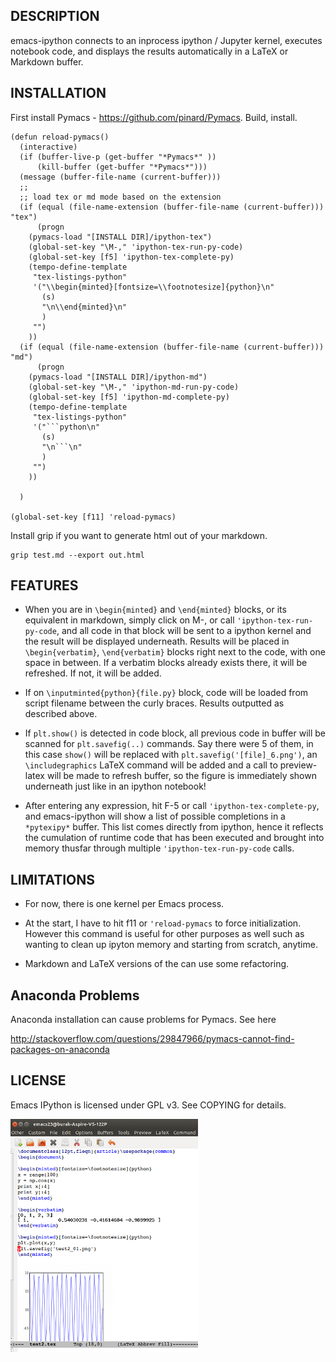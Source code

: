 ## DESCRIPTION

emacs-ipython connects to an inprocess ipython / Jupyter kernel,
executes notebook code, and displays the results automatically in a
LaTeX or Markdown buffer.

## INSTALLATION 

First install Pymacs - https://github.com/pinard/Pymacs. Build, install.

```
(defun reload-pymacs()
  (interactive)
  (if (buffer-live-p (get-buffer "*Pymacs*" ))
      (kill-buffer (get-buffer "*Pymacs*")))
  (message (buffer-file-name (current-buffer)))
  ;;
  ;; load tex or md mode based on the extension
  (if (equal (file-name-extension (buffer-file-name (current-buffer))) "tex")
      (progn 
	(pymacs-load "[INSTALL DIR]/ipython-tex")
	(global-set-key "\M-," 'ipython-tex-run-py-code)
	(global-set-key [f5] 'ipython-tex-complete-py)
	(tempo-define-template 
	 "tex-listings-python" 
	 '("\\begin{minted}[fontsize=\\footnotesize]{python}\n"
	   (s)
	   "\n\\end{minted}\n"
	   )
	 "")	
	))
  (if (equal (file-name-extension (buffer-file-name (current-buffer))) "md")
      (progn 
	(pymacs-load "[INSTALL DIR]/ipython-md")
	(global-set-key "\M-," 'ipython-md-run-py-code)
	(global-set-key [f5] 'ipython-md-complete-py)
	(tempo-define-template 
	 "tex-listings-python" 
	 '("```python\n"
	   (s)
	   "\n```\n"
	   )
	 "")	
	))

  )

(global-set-key [f11] 'reload-pymacs)
```

Install grip if you want to generate html out of your markdown.

```
grip test.md --export out.html
```

## FEATURES

* When you are in `\begin{minted}` and `\end{minted}` blocks, or its
equivalent in markdown, simply click on M-, or call
`'ipython-tex-run-py-code`, and all code in that block will be sent to
a ipython kernel and the result will be displayed underneath. Results
will be placed in `\begin{verbatim}`, `\end{verbatim}` blocks right
next to the code, with one space in between. If a verbatim blocks
already exists there, it will be refreshed. If not, it will be added.

* If on `\inputminted{python}{file.py}` block, code will be loaded
from script filename between the curly braces. Results outputted as
described above.

* If `plt.show()` is detected in code block, all previous code in
buffer will be scanned for `plt.savefig(..)` commands. Say there were
5 of them, in this case `show()` will be replaced with
`plt.savefig('[file]_6.png')`, an `\includegraphics` LaTeX command
will be added and a call to preview-latex will be made to refresh
buffer, so the figure is immediately shown underneath just like in an
ipython notebook!

* After entering any expression, hit F-5 or call
`'ipython-tex-complete-py`, and emacs-ipython will show a list of
possible completions in a `*pytexipy*` buffer. This list comes
directly from ipython, hence it reflects the cumulation of runtime
code that has been executed and brought into memory thusfar through
multiple `'ipython-tex-run-py-code` calls.

## LIMITATIONS

* For now, there is one kernel per Emacs process.

* At the start, I have to hit f11 or `'reload-pymacs` to force
  initialization. However this command is useful for other purposes as
  well such as wanting to clean up ipyton memory and starting from
  scratch, anytime.

*  Markdown and LaTeX versions of the can use some refactoring. 

## Anaconda Problems

Anaconda installation can cause problems for Pymacs. See here

http://stackoverflow.com/questions/29847966/pymacs-cannot-find-packages-on-anaconda
  
## LICENSE

Emacs IPython is licensed under GPL v3. See COPYING for details.
  
![](emacs-ipython.png)

